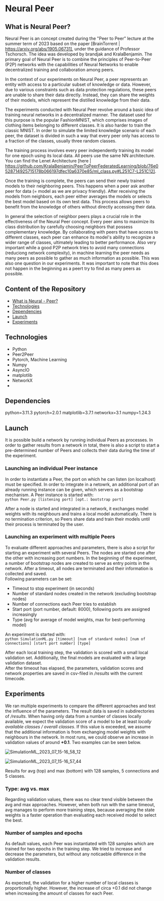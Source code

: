 # Neural Peer

## What is Neural Peer?
Neural Peer is an concept created during the "Peer to Peer" lecture at the summer term of 2023 based on the paper [BrainTorrent | https://arxiv.org/abs/1905.06731], under the guidance of Professor Tschorsch. The idea was developed by brandjak and KralaBenjamin. The primary goal of Neural Peer is to combine the principles of Peer-to-Peer (P2P) networks with the capabilities of Neural Networks to enable decentralized training and collaboration among peers.

In the context of our experiments on Neural Peer, a peer represents an entity with access to a particular subset of knowledge or data. However, due to various constraints such as data protection regulations, these peers are unable to share their data directly. Instead, they can share the weights of their models, which represent the distilled knowledge from their data.


The experiments conducted with Neural Peer revolve around a basic idea of training neural networks in a decentralized manner. The dataset used for this purpose is the popular FashionMNIST, which comprises images of clothing items belonging to different classes. It is also harder to train the classic MNIST. In order to simulate the limited knowledge scenario of each peer, the dataset is divided in such a way that every peer only has access to a fraction of the classes, usually three random classes.

The training process involves every peer independently training its model for one epoch using its local data. All peers use the same NN architecture. You can find the Lenet Architecture [here | https://github.com/KralaBenjamin/PeerToPeerFederatedLearning/blob/76e0528714925715178b066197dfec10a6370e85/ml_class.py#L251C7-L251C12].


Once the training is complete, the peers can send their newly trained models to their neighboring peers.
This happens when a peer ask another peer for data (= model as we are privacy friendly).
After receiving the models from neighbors, each peer either averages the models or selects the best model based on its own test data. This process allows peers to benefit from the knowledge of others without directly accessing their data.



In general the selection of neighbor peers plays a crucial role in the effectiveness of the Neural Peer concept. Every peer aims to maximize its class distribution by carefully choosing neighbors that possess complementary knowledge. By collaborating with peers that have access to different classes, each peer can enhance its model's ability to recognize a wider range of classes, ultimately leading to better performance. Also very important while a good P2P network tries to avoid many connections (reduciong network complexity), in machine learning the peer needs as many peers as possible to gather as much information as possible. This was also one question in our experiments.
It was important to note that this does not happen in the beginning as a peert try to find as many peers as possible.


## Content of the Repository 
* [What is Neural - Peer?](#What-is-Neural-Peer?)
* [Technologies](#Technologies)
* [Dependencies](#Dependencies)
* [Launch](#Launch)
* [Experiments](#Experiments)



## Technologies
- Python
- Peer2Peer
- Pytorch, Machine Learning
- Numpy
- AsyncIO
- matplotlib
- NetworkX
- 

## Dependencies
python=3.11.3
pytorch=2.0.1
matplotlib=3.7.1
networkx=3.1
numpy=1.24.3


## Launch
It is possible build a network by running individual Peers as processes.
In order to gather results from a network in total, there is also a script
to start a pre-determined number of Peers and collects their data during the
time of the experiment.
### Launching an individual Peer instance
In order to instantiate a Peer, the port on which he can listen (on localhost)
must be specified. In order to integrate in a netowrk, an additional port of an
already running instance can be given, which servers as a bootstrap mechanism.
A Peer instance is started with:\
`python Peer.py [listening port] [opt.: bootstrap port]`

After a node is started and integrated in a network, it exchanges model weights
with its neighbours and trains a local model automatically. There is no
termination criterion, so Peers share data and train their models until their
process is terminated by the user.
### Launching an experiment with multiple Peers
To evaluate different approaches and parameters, there is also a script for
starting an experiment with several Peers. The nodes are started one after the
other with increasing port numbers. In the beginning of the experiment, a number
of bootstrap nodes are created to serve as entry points in the network.
After a timeout, all nodes are terminated and their information is collected
and saved.\
Following parameters can be set:
* Timeout to stop experiment (in seconds)
* Number of standard nodes created in the network (excluding bootstrap nodes)
* Number of connections each Peer tries to establish
* Start port (port number, default: 8000), following ports are assigned increasingly
* Type (avg for average of model weights, max for best-performing model)

An experiment is started with:\
`python SimulationML.py [timeout] [num of standard nodes] [num of connections] [start port number] [type]`

After each local training step, the validation is scored with a small local
validation set. Additionally, the final models are evaluated with a large
validation dataset.\
After the timeout has elapsed, the parameters, validation scores and network
properties are saved in csv-filed in */results* with the current
timecode.

## Experiments
We ran multiple experiments to compare the different approaches and test the
influence of the parameters. The result data is saved in subdirectories of
*/results*. When having only data from a number of classes locally available,
we expect the validation score of a model to be at least
*locally available classes / overall classes*. If this value is exceeded, we
assume that the additional information is from exchanging model weights
with neighbours in the network. In most runs, we could observe an increase in
 validation values of around **+0.1**. Two examples can be seen below.

 ![SimulationML_2023_07_15-16_58_12](https://github.com/KralaBenjamin/PeerToPeerFederatedLearning/assets/23062484/480a12fa-f986-4f19-85d3-db98307bd4c1)

 ![SimulationML_2023_07_15-16_57_44](https://github.com/KralaBenjamin/PeerToPeerFederatedLearning/assets/23062484/0f646019-f5d1-4b36-946a-d382181dd0ff)

Results for avg (top) and max (bottom) with 128 samples, 5 connections and 5 classes.
 
 ### Type: avg vs. max
 Regarding validation values, there was no clear trend visible between the
 avg and max approaches. However, when both run with the same timeout, avg
 manages to perform more training steps, because averaging the state weights is
 a faster operation than evaluating each received model to select the best.
 ### Number of samples and epochs
 As default values, each Peer was instantiated with 128 samples which are
 trained for two epochs in the training step. We tried to increase and decrease
 the parameters, but without any noticaeble difference in the validation
 results.
 ### Number of classes
 As expected, the validation for a higher number of local classes is
 proportionally higher. However, the increase of circa +0.1 did not change when
 increasing the amount of classes for each Peer.
